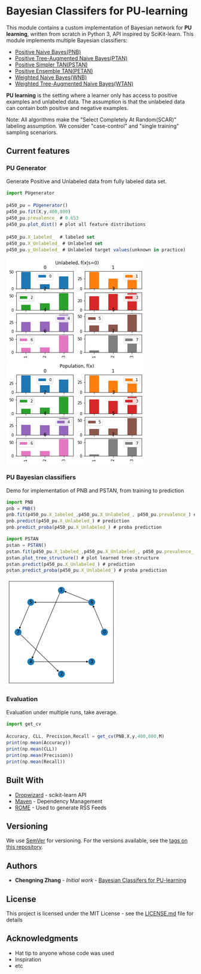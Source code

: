# Bayesian Classifers for PU-learning


This module contains a custom implementation of Bayesian network for **PU learning**, written from scratch in Python 3, API inspired by SciKit-learn. 
This module implements multiple Bayesian classifiers: 
* [Positive Naive Bayes(PNB)](https://doi.org/10.1016/j.patrec.2007.08.003 "PNB")
* [Positive Tree-Augmented Naive Bayes(PTAN)](https://doi.org/10.1016/j.patrec.2007.08.003 "PTAN")
* [Positive Simpler TAN(PSTAN)](https://github.com/chengning-zhang/Bayesian-Classifers-for-PU_learning "PSTAN")
* [Positive Ensemble TAN(PETAN)](https://github.com/chengning-zhang/Bayesian-Classifers-for-PU_learning "PETAN")
* [Weighted Naive Bayes(WNB)](https://github.com/chengning-zhang/Bayesian-Classifers-for-PU_learning "WNB")
* [Weighted Tree-Augmented Naive Bayes(WTAN)](https://github.com/chengning-zhang/Bayesian-Classifers-for-PU_learning "WTAN")

**PU learning** is the setting where a learner only has access to positive examples and unlabeled data. The assumption is that the unlabeled data can contain both positive and negative examples.

Note: All algorithms make the "Select Completely At Random(SCAR)" labeling assumption. 
We consider "case-control" and "single training" sampling scenariors.  

## Current features

### PU Generator
Generate Positive and Unlabeled data from fully labeled data set. 

```javascript
import PUgenerator

p450_pu = PUgenerator()
p450_pu.fit(X,y,400,800)
p450_pu.prevalence_ # 0.653
p450_pu.plot_dist() # plot all feature distributions

p450_pu.X_1abeled_  # labeled set
p450_pu.X_Unlabeled_ # Unlabeled set
p450_pu.y_Unlabeled_ # Unlabeled target values(unknown in practice)
```
![](images/Unlabeled_dist_plot.png)
![](images/population_dist_plot.png)


### PU Bayesian classifiers
Demo for implementation of PNB and PSTAN, from training to prediction

```javascript
import PNB
pnb = PNB()
pnb.fit(p450_pu.X_1abeled_,p450_pu.X_Unlabeled_, p450_pu.prevalence_) # model fitting
pnb.predict(p450_pu.X_Unlabeled_) # prediction
pnb.predict_proba(p450_pu.X_Unlabeled_) # proba prediction

```

```javascript
import PSTAN
pstan = PSTAN()
pstan.fit(p450_pu.X_1abeled_,p450_pu.X_Unlabeled_, p450_pu.prevalence_,M) # model fitting
pstan.plot_tree_structure() # plot learned tree-structure
pstan.predict(p450_pu.X_Unlabeled_) # prediction
pstan.predict_proba(p450_pu.X_Unlabeled_) # proba prediction
```
![](images/tree_plot_p450_stan.png)

### Evaluation
Evaluation under multiple runs, take average.

```javascript
import get_cv

Accuracy, CLL, Precision,Recall = get_cv(PNB,X,y,400,800,M)
print(np.mean(Accuracy))
print(np.mean(CLL))
print(np.mean(Precision))
print(np.mean(Recall))
```



## Built With

* [Dropwizard](https://scikit-learn.org/stable/modules/classes.html) - scikit-learn API
* [Maven](https://maven.apache.org/) - Dependency Management
* [ROME](https://rometools.github.io/rome/) - Used to generate RSS Feeds


## Versioning

We use [SemVer](http://semver.org/) for versioning. For the versions available, see the [tags on this repository](https://github.com/your/project/tags). 

## Authors

* **Chengning Zhang** - *Initial work* - [Bayesian Classifers for PU-learning](https://github.com/chengning-zhang/Bayesian-Classifers-for-PU_learning)

## License

This project is licensed under the MIT License - see the [LICENSE.md](LICENSE.md) file for details

## Acknowledgments

* Hat tip to anyone whose code was used
* Inspiration
* etc
